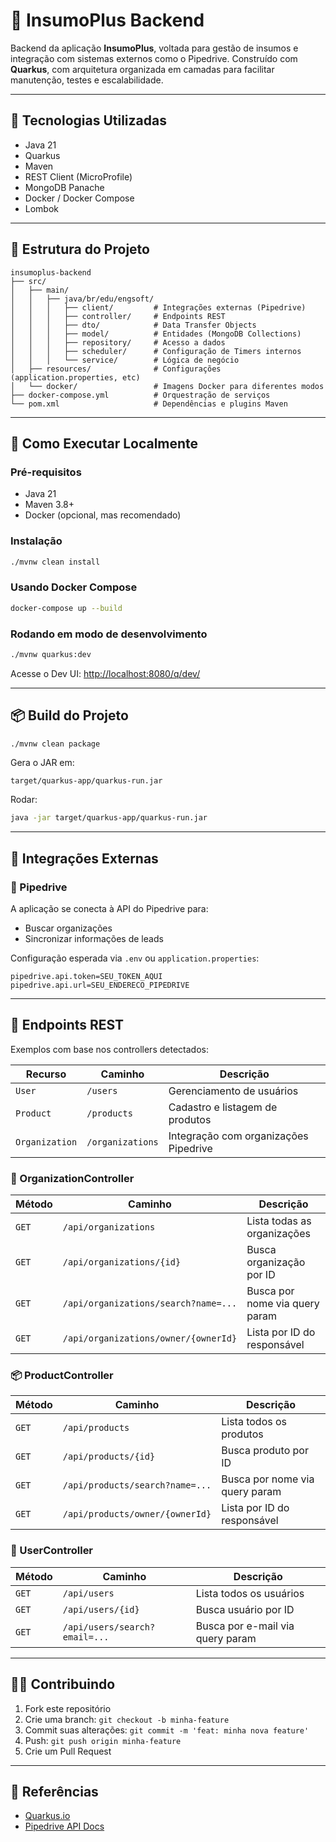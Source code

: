 # 🧪 InsumoPlus Backend

Backend da aplicação **InsumoPlus**, voltada para gestão de insumos e integração com sistemas externos como o Pipedrive. Construído com **Quarkus**, com arquitetura organizada em camadas para facilitar manutenção, testes e escalabilidade.

---

## 🧰 Tecnologias Utilizadas

* Java 21
* Quarkus
* Maven
* REST Client (MicroProfile)
* MongoDB Panache
* Docker / Docker Compose
* Lombok

---

## 📁 Estrutura do Projeto

```
insumoplus-backend
├── src/
│   ├── main/
│   │   ├── java/br/edu/engsoft/
│   │   │   ├── client/         # Integrações externas (Pipedrive)
│   │   │   ├── controller/     # Endpoints REST
│   │   │   ├── dto/            # Data Transfer Objects
│   │   │   ├── model/          # Entidades (MongoDB Collections)
│   │   │   ├── repository/     # Acesso a dados
│   │   │   ├── scheduler/      # Configuração de Timers internos
│   │   │   └── service/        # Lógica de negócio
│   ├── resources/              # Configurações (application.properties, etc)
│   └── docker/                 # Imagens Docker para diferentes modos
├── docker-compose.yml          # Orquestração de serviços
└── pom.xml                     # Dependências e plugins Maven
```

---

## 🚀 Como Executar Localmente

### Pré-requisitos

* Java 21
* Maven 3.8+
* Docker (opcional, mas recomendado)

### Instalação

```bash
./mvnw clean install
```

### Usando Docker Compose

```bash
docker-compose up --build
```

### Rodando em modo de desenvolvimento

```bash
./mvnw quarkus:dev
```

Acesse o Dev UI:
[http://localhost:8080/q/dev/](http://localhost:8080/q/dev/)

---

## 📦 Build do Projeto

```bash
./mvnw clean package
```

Gera o JAR em:

```
target/quarkus-app/quarkus-run.jar
```

Rodar:

```bash
java -jar target/quarkus-app/quarkus-run.jar
```

---

## 🔁 Integrações Externas

### 🔗 Pipedrive

A aplicação se conecta à API do Pipedrive para:

* Buscar organizações
* Sincronizar informações de leads

Configuração esperada via `.env` ou `application.properties`:

```properties
pipedrive.api.token=SEU_TOKEN_AQUI
pipedrive.api.url=SEU_ENDERECO_PIPEDRIVE
```

---

## 📌 Endpoints REST

Exemplos com base nos controllers detectados:

| Recurso        | Caminho          | Descrição                             |
| -------------- | ---------------- | ------------------------------------- |
| `User`         | `/users`         | Gerenciamento de usuários             |
| `Product`      | `/products`      | Cadastro e listagem de produtos       |
| `Organization` | `/organizations` | Integração com organizações Pipedrive |

### 🏢 OrganizationController

| Método | Caminho                                 | Descrição                            |
|--------|------------------------------------------|----------------------------------------|
| `GET`  | `/api/organizations`                    | Lista todas as organizações           |
| `GET`  | `/api/organizations/{id}`               | Busca organização por ID              |
| `GET`  | `/api/organizations/search?name=...`    | Busca por nome via query param        |
| `GET`  | `/api/organizations/owner/{ownerId}`    | Lista por ID do responsável           |

### 📦 ProductController

| Método | Caminho                              | Descrição                             |
|--------|---------------------------------------|-----------------------------------------|
| `GET`  | `/api/products`                      | Lista todos os produtos                |
| `GET`  | `/api/products/{id}`                 | Busca produto por ID                   |
| `GET`  | `/api/products/search?name=...`      | Busca por nome via query param         |
| `GET`  | `/api/products/owner/{ownerId}`      | Lista por ID do responsável            |

### 👤 UserController

| Método | Caminho                            | Descrição                                |
|--------|-------------------------------------|-------------------------------------------|
| `GET`  | `/api/users`                       | Lista todos os usuários                   |
| `GET`  | `/api/users/{id}`                  | Busca usuário por ID                      |
| `GET`  | `/api/users/search?email=...`      | Busca por e-mail via query param          |

---

## 👨‍💻 Contribuindo

1. Fork este repositório
2. Crie uma branch: `git checkout -b minha-feature`
3. Commit suas alterações: `git commit -m 'feat: minha nova feature'`
4. Push: `git push origin minha-feature`
5. Crie um Pull Request

---

## 🧠 Referências

* [Quarkus.io](https://quarkus.io/)
* [Pipedrive API Docs](https://developers.pipedrive.com/)
